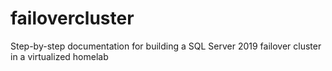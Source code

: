 # failovercluster
Step-by-step documentation for building a SQL Server 2019 failover cluster in a virtualized homelab
